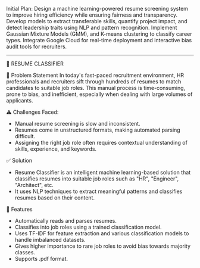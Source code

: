  Initial Plan:
 Design a machine learning-powered resume screening system to improve hiring efficiency while ensuring fairness and transparency.
 Develop models to extract transferable skills, quantify project impact, and detect leadership traits using NLP and pattern recognition.
 Implement Gaussian Mixture Models (GMM), and K-means clustering to classify career types.
 Integrate Google Cloud for real-time deployment and interactive bias audit tools for recruiters.

------------------------------------------------------------------------------------------------------------------------------

🧠 RESUME CLASSIFIER

🚀 Problem Statement
In today's fast-paced recruitment environment, HR professionals and recruiters sift through hundreds of resumes to match candidates to suitable job roles. This manual process is time-consuming, prone to bias, and inefficient, especially when dealing with large volumes of applicants.

⚠️ Challenges Faced:
- Manual resume screening is slow and inconsistent.
- Resumes come in unstructured formats, making automated parsing difficult.
- Assigning the right job role often requires contextual understanding of skills, experience, and keywords.

✅ Solution
- Resume Classifier is an intelligent machine learning-based solution that classifies resumes into suitable job roles such as "HR", "Engineer", "Architect", etc.
- It uses NLP techniques to extract meaningful patterns and classifies resumes based on their content.

🧰 Features
- Automatically reads and parses resumes.
- Classifies into job roles using a trained classification model.
- Uses TF-IDF for feature extraction and various classification models to handle imbalanced datasets.
- Gives higher importance to rare job roles to avoid bias towards majority classes. 
- Supports .pdf format.
